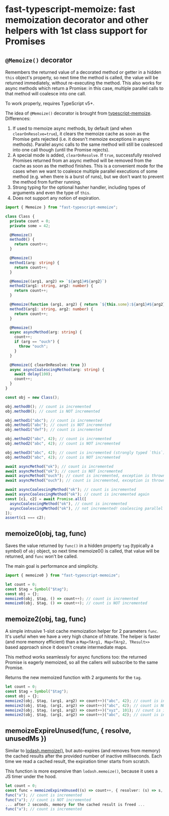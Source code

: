 # fast-typescript-memoize: fast memoization decorator and other helpers with 1st class support for Promises

## `@Memoize()` decorator

Remembers the returned value of a decorated method or getter in a hidden `this`
object's property, so next time the method is called, the value will be returned
immediately, without re-executing the method. This also works for async methods
which return a Promise: in this case, multiple parallel calls to that method
will coalesce into one call.

To work properly, requires TypeScript v5+.

The idea of `@Memoize()` decorator is brought from
[typescript-memoize](https://www.npmjs.com/package/typescript-memoize).
Differences:

1. If used to memoize async methods, by default (and when
   `clearOnResolve=true`), it clears the memoize cache as soon as the Promise
   gets rejected (i.e. it doesn't memoize exceptions in async methods). Parallel
   async calls to the same method will still be coalesced into one call though
   (until the Promise rejects).
2. A special mode is added, `clearOnResolve`. If `true`, successfully resolved
   Promises returned from an async method will be removed from the cache as soon
   as the method finishes. This is a convenient mode for the cases when we want
   to coalesce multiple parallel executions of some method (e.g. when there is a
   burst of runs), but we don't want to prevent the method from further running.
3. Strong typing for the optional hasher handler, including types of arguments
   and even the type of `this`.
4. Does not support any notion of expiration.

```ts
import { Memoize } from "fast-typescript-memoize";

class Class {
  private count = 0;
  private some = 42;

  @Memoize()
  method0() {
    return count++;
  }

  @Memoize()
  method1(arg: string) {
    return count++;
  }

  @Memoize((arg1, arg2) => `${arg1}#${arg2}`)
  method2(arg1: string, arg2: number) {
    return count++;
  }

  @Memoize(function (arg1, arg2) { return `${this.some}:${arg1}#${arg2}`; })
  method3(arg1: string, arg2: number) {
    return count++;
  }

  @Memoize()
  async asyncMethod(arg: string) {
    count++;
    if (arg == "ouch") {
      throw "ouch";
    }
  }

  @Memoize({ clearOnResolve: true })
  async asyncCoalescingMethod(arg: string) {
    await delay(100);
    count++;
  }
}

const obj = new Class();

obj.method0(); // count is incremented
obj.method0(); // count is NOT incremented

obj.method1("abc"); // count is incremented
obj.method1("abc"); // count is NOT incremented
obj.method1("def"); // count is incremented

obj.method2("abc", 42); // count is incremented
obj.method2("abc", 42); // count is NOT incremented

obj.method3("abc", 42); // count is incremented (strongly typed `this`)
obj.method3("abc", 42); // count is NOT incremented

await asyncMethod("ok"); // count is incremented
await asyncMethod("ok"); // count is NOT incremented
await asyncMethod("ouch"); // count is incremented, exception is thrown
await asyncMethod("ouch"); // count is incremented, exception is thrown

await asyncCoalescingMethod("ok"); // count is incremented
await asyncCoalescingMethod("ok"); // count is incremented again
const [c1, c2] = await Promise.all([
  asyncCoalescingMethod("ok"), // count is incremented
  asyncCoalescingMethod("ok"), // not incremented! coalescing parallel calls
]);
assert(c1 === c2);
```

## memoize0(obj, tag, func)

Saves the value returned by `func()` in a hidden property `tag` (typically a
symbol) of `obj` object, so next time memoize0() is called, that value will be
returned, and `func` won't be called.

The main goal is performance and simplicity.

```ts
import { memoize0 } from "fast-typescript-memoize";

let count = 0;
const $tag = Symbol("$tag");
const obj = {};
memoize0(obj, $tag, () => count++); // count is incremented
memoize0(obj, $tag, () => count++); // count is NOT incremented
```

## memoize2(obj, tag, func)

A simple intrusive 1-slot cache memoization helper for 2 parameters `func`. It's
useful when we have a very high chance of hitrate. The helper is faster (and
more memory efficient) than a `Map<TArg1, Map<TArg2, TResult>>` based approach
since it doesn't create intermediate maps.

This method works seamlessly for async functions too: the returned Promise is
eagerly memoized, so all the callers will subscribe to the same Promise.

Returns the new memoized function with 2 arguments for the `tag`.

```ts
let count = 0;
const $tag = Symbol("$tag");
const obj = {};
memoize2(obj, $tag, (arg1, arg2) => count++)("abc", 42); // count is incremented
memoize2(obj, $tag, (arg1, arg2) => count++)("abc", 42); // count is NOT incremented
memoize2(obj, $tag, (arg1, arg2) => count++)("xyz", 101); // count is incremented
memoize2(obj, $tag, (arg1, arg2) => count++)("abc", 42); // count is incremented
```

## memoizeExpireUnused(func, { resolve, unusedMs })

Similar to [lodash.memoize()](https://lodash.com/docs/latest#memoize), but
auto-expires (and removes from memory) the cached results after the provided
number of inactive milliseconds. Each time we read a cached result, the
expiration timer starts from scratch.

This function is more expensive than `lodash.memoize()`, because it uses a JS
timer under the hood.

```ts
let count = 0;
const func = memoizeExpireUnused((s) => count++, { resolver: (s) => s, unusedMs: 1000 });
func("a"); // count is incremented
func("a"); // count is NOT incremented
... after 2 seconds, memory for the cached result is freed ...
func("a"); // count is incremented
```
